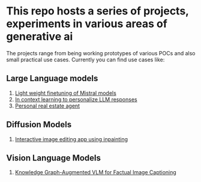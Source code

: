 # This repo hosts a series of projects, experiments in various areas of generative ai


The projects range from being working prototypes of various POCs and also small practical use cases.
Currently you can find use cases like:

## Large Language models
1. [Light weight finetuning of Mistral models](https://github.com/silvererudite/generative-ai/tree/main/Light-weight-finetuning-of-llms)
2. [In context learning to personalize LLM responses](https://github.com/silvererudite/generative-ai/tree/main/Personalized_Real_Estate_Agent)
3. [Personal real estate agent](https://github.com/silvererudite/generative-ai/tree/main/Personalized_Real_Estate_Agent)

## Diffusion Models
1. [Interactive image editing app using inpainting](https://github.com/silvererudite/generative-ai/tree/main/Ai_photo_editing_with_inpainting)

## Vision Language Models
1. [Knowledge Graph-Augmented VLM for Factual Image Captioning](https://github.com/silvererudite/generative-ai/blob/main/vision_language_models/kg-augmented-vlm-for-factual-image-captioning.ipynb)

